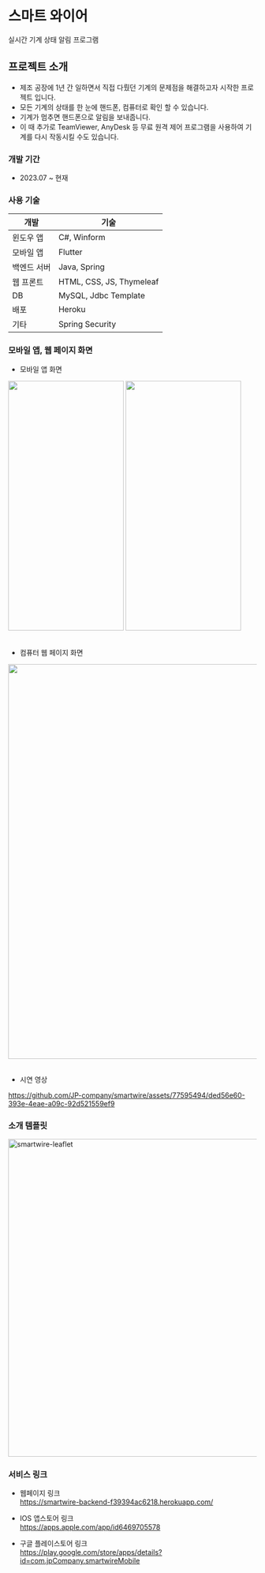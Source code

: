 스마트 와이어
=====
실시간 기계 상태 알림 프로그램

프로젝트 소개
-----
- 제조 공장에 1년 간 일하면서 직접 다뤘던 기계의 문제점을 해결하고자 시작한 프로젝트 입니다.
- 모든 기계의 상태를 한 눈에 핸드폰, 컴퓨터로 확인 할 수 있습니다. 
- 기계가 멈추면 핸드폰으로 알림을 보내줍니다.
- 이 때 추가로 TeamViewer, AnyDesk 등 무료 원격 제어 프로그램을 사용하여 기계를 다시 작동시킬 수도 있습니다.


### 개발 기간
- 2023.07 ~ 현재

### 사용 기술
| 개발     | 기술                      |
|--------|-------------------------|
| 윈도우 앱  | C#, Winform             |
| 모바일 앱  | Flutter                 |
| 백엔드 서버 | Java, Spring            |
| 웹 프론트  | HTML, CSS, JS, Thymeleaf |
| DB     | MySQL, Jdbc Template    |
| 배포     | Heroku                  |
| 기타     | Spring Security         |


### 모바일 앱, 웹 페이지 화면
- 모바일 앱 화면 <br>
<img width="234" height="506" src="https://github.com/JP-company/smartwire-backend/assets/77595494/b7360340-92ee-4198-b425-971906841ab0">
<img width="234" height="506" src="https://github.com/JP-company/smartwire-backend/assets/77595494/08466b05-ff0f-45d8-a511-6163d2799bfe">
<br><br>

- 컴퓨터 웹 페이지 화면 <br>
<img width="800" src="https://github.com/JP-company/smartwire-backend/assets/77595494/358f5b5a-34ce-440e-b54b-95236d181a1c">
<br><br>

- 시연 영상
  
https://github.com/JP-company/smartwire/assets/77595494/ded56e60-393e-4eae-a09c-92d521559ef9

### 소개 템플릿
<img width="644" alt="smartwire-leaflet" src="https://github.com/JP-company/smartwire-backend/assets/77595494/5b28e5c5-930e-4c34-a6bd-57eaef9e6909">


### 서비스 링크  
- 웹페이지 링크 <br>
https://smartwire-backend-f39394ac6218.herokuapp.com/


- IOS 앱스토어 링크 <br>
https://apps.apple.com/app/id6469705578


- 구글 플레이스토어 링크 <br>
https://play.google.com/store/apps/details?id=com.jpCompany.smartwireMobile
<br>



